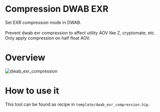 # Compression DWAB EXR
Set EXR compression mode in DWAB.<br><br>
Prevent dwab exr compression to affect utility AOV like Z, cryptomate, etc.<br>
Only apply compression on half float AOV.

# Overview
![dwab_exr_compression](https://github.com/user-attachments/assets/1b7963e8-57a4-4fc6-a746-a6a41f35d293)

# How to use it
This tool can be found as recipe in `template/dwab_exr_compression.hip`.
